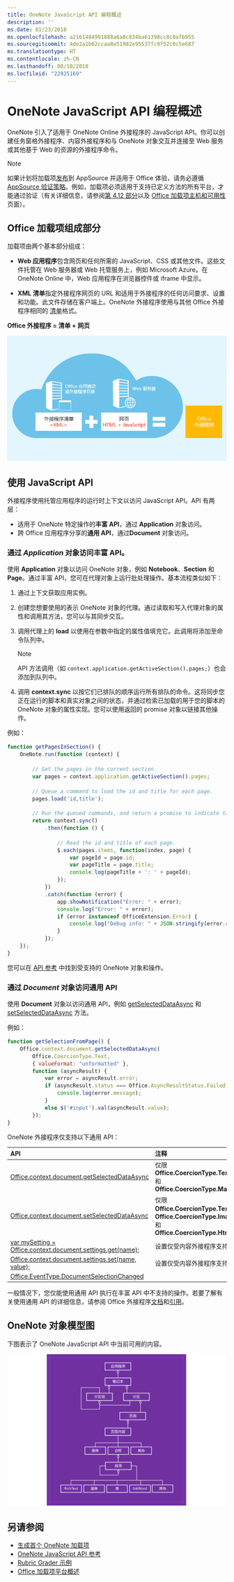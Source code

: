 ```yaml
---
title: OneNote JavaScript API 编程概述
description: ''
ms.date: 01/23/2018
ms.openlocfilehash: a2161484991888a6a8c834ba61398cc8c0afb955
ms.sourcegitcommit: 4de2a1b62ccaa8e51982e95537fc9f52c0c5e687
ms.translationtype: HT
ms.contentlocale: zh-CN
ms.lasthandoff: 08/10/2018
ms.locfileid: "22925169"
---
```

# <a name="onenote-javascript-api-programming-overview"></a>OneNote JavaScript API 编程概述

OneNote 引入了适用于 OneNote Online 外接程序的 JavaScript API。你可以创建任务窗格外接程序、内容外接程序和与 OneNote 对象交互并连接至 Web 服务或其他基于 Web 的资源的外接程序命令。

> [!NOTE]
> 如果计划将加载项[发布](../publish/publish.md)到 AppSource 并适用于 Office 体验，请务必遵循 [AppSource 验证策略](https://docs.microsoft.com/office/dev/store/validation-policies)。例如，加载项必须适用于支持已定义方法的所有平台，才能通过验证（有关详细信息，请参阅[第 4.12 部分](https://docs.microsoft.com/office/dev/store/validation-policies#4-apps-and-add-ins-behave-predictably)以及 [Office 加载项主机和可用性](../overview/office-add-in-availability.md)页面）。

## <a name="components-of-an-office-add-in"></a>Office 加载项组成部分

加载项由两个基本部分组成：

- **Web 应用程序**包含网页和任何所需的 JavaScript、CSS 或其他文件。这些文件托管在 Web 服务器或 Web 托管服务上，例如 Microsoft Azure。在 OneNote Online 中，Web 应用程序在浏览器控件或 iframe 中显示。
    
- **XML 清单**指定外接程序网页的 URL 和适用于外接程序的任何访问要求、设置和功能。此文件存储在客户端上。OneNote 外接程序使用与其他 Office 外接程序相同的 [清单](../develop/add-in-manifests.md)格式。

**Office 外接程序 = 清单 + 网页**

![Office 外接程序包含清单和网页](../images/onenote-add-in.png)

## <a name="using-the-javascript-api"></a>使用 JavaScript API

外接程序使用托管应用程序的运行时上下文以访问 JavaScript API。API 有两层： 

- 适用于 OneNote 特定操作的**丰富 API**，通过 **Application** 对象访问。
- 跨 Office 应用程序分享的**通用 API**，通过**Document** 对象访问。

### <a name="accessing-the-rich-api-through-the-application-object"></a>通过 *Application* 对象访问丰富 API。

使用 **Application** 对象以访问 OneNote 对象，例如 **Notebook**、**Section** 和 **Page**。通过丰富 API，您可在代理对象上运行批处理操作。基本流程类似如下： 

1. 通过上下文获取应用实例。

2. 创建您想要使用的表示 OneNote 对象的代理。通过读取和写入代理对象的属性和调用其方法，您可以与其同步交互。 

3. 调用代理上的 **load** 以使用在参数中指定的属性值填充它。此调用将添加至命令队列中。

   > [!NOTE]
   > API 方法调用（如 `context.application.getActiveSection().pages;`）也会添加到队列中。

4. 调用 **context.sync** 以按它们已排队的顺序运行所有排队的命令。这将同步您正在运行的脚本和真实对象之间的状态，并通过检索已加载的用于您的脚本的 OneNote 对象的属性实现。您可以使用返回的 promise 对象以链接其他操作。

例如： 

```js
function getPagesInSection() {
    OneNote.run(function (context) {
        
        // Get the pages in the current section.
        var pages = context.application.getActiveSection().pages;
        
        // Queue a command to load the id and title for each page.            
        pages.load('id,title');
        
        // Run the queued commands, and return a promise to indicate task completion.
        return context.sync()
            .then(function () {
                
                // Read the id and title of each page. 
                $.each(pages.items, function(index, page) {
                    var pageId = page.id;
                    var pageTitle = page.title;
                    console.log(pageTitle + ': ' + pageId); 
                });
            })
            .catch(function (error) {
                app.showNotification("Error: " + error);
                console.log("Error: " + error);
                if (error instanceof OfficeExtension.Error) {
                    console.log("Debug info: " + JSON.stringify(error.debugInfo));
                }
            });
    });
}
```

您可以在 [API 参考](https://dev.office.com/reference/add-ins/onenote/onenote-add-ins-javascript-reference) 中找到受支持的 OneNote 对象和操作。

### <a name="accessing-the-common-api-through-the-document-object"></a>通过 *Document* 对象访问通用 API

使用 **Document** 对象以访问通用 API，例如 [getSelectedDataAsync](https://dev.office.com/reference/add-ins/shared/document.getselecteddataasync) 和 [setSelectedDataAsync](https://dev.office.com/reference/add-ins/shared/document.setselecteddataasync) 方法。 

例如：  

```js
function getSelectionFromPage() {
    Office.context.document.getSelectedDataAsync(
        Office.CoercionType.Text,
        { valueFormat: "unformatted" },
        function (asyncResult) {
            var error = asyncResult.error;
            if (asyncResult.status === Office.AsyncResultStatus.Failed) {
                console.log(error.message);
            }
            else $('#input').val(asyncResult.value);
        });
}
```
OneNote 外接程序仅支持以下通用 API：

| API | 注释 |
|:------|:------|
| [Office.context.document.getSelectedDataAsync](https://dev.office.com/reference/add-ins/shared/document.getselecteddataasync) | 仅限 **Office.CoercionType.Text** 和 **Office.CoercionType.Matrix** |
| [Office.context.document.setSelectedDataAsync](https://dev.office.com/reference/add-ins/shared/document.setselecteddataasync) | 仅限 **Office.CoercionType.Text**、**Office.CoercionType.Image** 和 **Office.CoercionType.Html** | 
| [var mySetting = Office.context.document.settings.get(name);](https://dev.office.com/reference/add-ins/shared/settings.get) | 设置仅受内容外接程序支持 | 
| [Office.context.document.settings.set(name, value);](https://dev.office.com/reference/add-ins/shared/settings.set) | 设置仅受内容外接程序支持 | 
| [Office.EventType.DocumentSelectionChanged](https://dev.office.com/reference/add-ins/shared/document.selectionchanged.event) ||

一般情况下，您仅能使用通用 API 执行在丰富 API 中不支持的操作。若要了解有关使用通用 API 的详细信息，请参阅 Office 外接程序[文档](../overview/office-add-ins.md)和[引用](https://dev.office.com/reference/add-ins/javascript-api-for-office)。


<a name="om-diagram"></a>
## <a name="onenote-object-model-diagram"></a>OneNote 对象模型图 
下图表示了 OneNote JavaScript API 中当前可用的内容。

  ![OneNote 对象模型图](../images/onenote-om.png)


## <a name="see-also"></a>另请参阅

- [生成首个 OneNote 加载项](onenote-add-ins-getting-started.md)
- [OneNote JavaScript API 参考](https://dev.office.com/reference/add-ins/onenote/onenote-add-ins-javascript-reference)
- [Rubric Grader 示例](https://github.com/OfficeDev/OneNote-Add-in-Rubric-Grader)
- [Office 加载项平台概述](../overview/office-add-ins.md)
